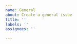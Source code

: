 ```yaml
---
name: General
about: Create a general issue
title: ''
labels: ''
assignees: ''

---
```


<!-- You can start a Discussion instead of creating an issue first. -->
